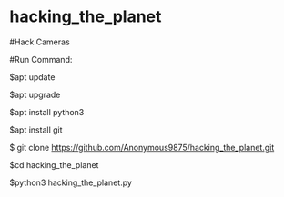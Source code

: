 # hacking_the_planet

#Hack Cameras

#Run Command: 

$apt update

$apt upgrade

$apt install python3

$apt install git

$ git clone https://github.com/Anonymous9875/hacking_the_planet.git

$cd hacking_the_planet

$python3 hacking_the_planet.py

